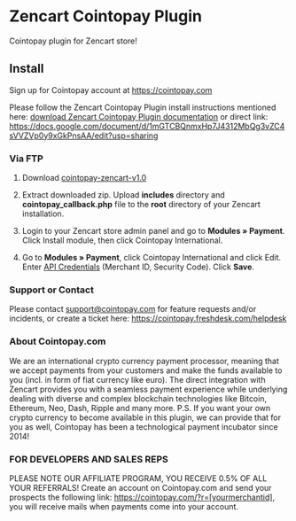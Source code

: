 # Zencart Cointopay Plugin

Cointopay plugin for Zencart store!


## Install

Sign up for Cointopay account at <https://cointopay.com>

Please follow the Zencart Cointopay Plugin install instructions mentioned here: <a href="https://docs.google.com/document/d/1mGTCBQnmxHp7J4312MbQg3vZC4sVVZVp0y9xGkPnsAA/edit?usp=sharing">download Zencart Cointopay Plugin documentation</a> or direct link: https://docs.google.com/document/d/1mGTCBQnmxHp7J4312MbQg3vZC4sVVZVp0y9xGkPnsAA/edit?usp=sharing


### Via FTP

1. Download [cointopay-zencart-v1.0](https://github.com/Cointopay/Zencart/archive/refs/tags/cointopay-zencart-v1.0.zip)

2. Extract downloaded zip. Upload **includes** directory and **cointopay_callback.php** file to the **root** directory of your Zencart installation.

3. Login to your Zencart store admin panel and go to **Modules » Payment**. Click Install module, then click Cointopay International.

4. Go to **Modules » Payment**, click Cointopay International and click Edit. Enter [API Credentials](http://cointopay.com) (Merchant ID, Security Code). Click **Save**.


### Support or Contact
Please contact support@cointopay.com for feature requests and/or incidents, or create a ticket here: https://cointopay.freshdesk.com/helpdesk

### About Cointopay.com
We are an international crypto currency payment processor, meaning that we accept payments from your customers and make the funds available to you (incl. in form of fiat currency like euro). The direct integration with Zencart provides you with a seamless payment experience while underlying dealing with diverse and complex blockchain technologies like Bitcoin, Ethereum, Neo, Dash, Ripple and many more. P.S. If you want your own crypto currency to become available in this plugin, we can provide that for you as well, Cointopay has been a technological payment incubator since 2014!

### FOR DEVELOPERS AND SALES REPS
PLEASE NOTE OUR AFFILIATE PROGRAM, YOU RECEIVE 0.5% OF ALL YOUR REFERRALS!
Create an account on Cointopay.com and send your prospects the following link: https://cointopay.com/?r=[yourmerchantid], you will receive mails when payments come into your account.
